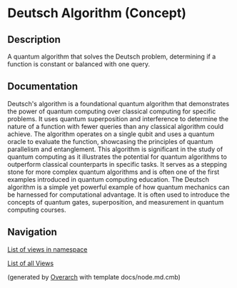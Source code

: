 
# Deutsch Algorithm (Concept)
## Description
A quantum algorithm that solves the Deutsch problem, determining if a function is constant or balanced with one query.


## Documentation
Deutsch's algorithm is a foundational quantum algorithm that demonstrates the power of quantum computing over classical computing for specific problems.
         It uses quantum superposition and interference to determine the nature of a function with fewer queries than any classical algorithm could achieve.
         The algorithm operates on a single qubit and uses a quantum oracle to evaluate the function, showcasing the principles of quantum parallelism and entanglement.
         This algorithm is significant in the study of quantum computing as it illustrates the potential for quantum algorithms to outperform classical counterparts in specific tasks.
         It serves as a stepping stone for more complex quantum algorithms and is often one of the first examples introduced in quantum computing education.
         The Deutsch algorithm is a simple yet powerful example of how quantum mechanics can be harnessed for computational advantage.
         It is often used to introduce the concepts of quantum gates, superposition, and measurement in quantum computing courses.


## Navigation
[List of views in namespace](./views-in-namespace.md)

[List of all Views](../../../views.md)


(generated by [Overarch](https://github.com/soulspace-org/overarch) with template docs/node.md.cmb)
